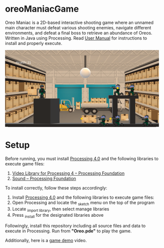 # oreoManiacGame
Oreo Maniac is a 2D-based interactive shooting game where an unnamed main character must defeat various shooting enemies, navigate different environments, and defeat a final boss to retrieve an abundance of Oreos. Written in Java using Processing. Read [User Manual](https://github.com/ShaneBarrera/oreoManiacGame/blob/main/Documents/User_Manual.pdf) for instructions to install and properly execute.

![Image of game](OreoManiac/data/thumbnail.png)
# Setup
Before running, you must install [Processing 4.0](https://processing.org/download) and the following libraries to execute game files:
1. [Video Library for Processing 4 – Processing Foundation](https://processing.org/reference/libraries/video/index.html)
2. [Sound – Processing Foundation](https://processing.org/reference/libraries/sound/index.html)

To install correctly, follow these steps accordingly:
1. Install [Processing 4.0](https://processing.org/download) and the following libraries to execute game files:
2. Open Processing and locate the <sub>sketch</sub> menu on the top of the program
3. Locate <sub>import library</sub>, then select manage libraries
4. Press <sub>install</sub> for the designated libraries above

Followingly, install this repository including all source files and data to execute in Processing. Run from **"Oreo.pde"** to play the game.

Additionally, here is a [game demo](https://youtu.be/bssh6jT6JBE) video.
